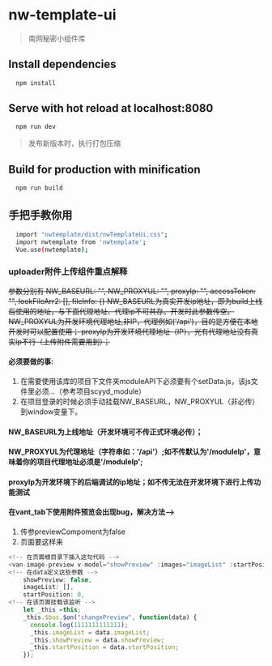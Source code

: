 # nw-template-ui

> 南网秘密小组件库

## Install dependencies

```bash
  npm install
```
## Serve with hot reload at localhost:8080

```bash
  npm run dev
```

> 发布新版本时，执行打包压缩

## Build for production with minification

```bash
  npm run build
```

## 手把手教你用

```bash
  import "nwtemplate/dist/nwTemplateUi.css";
  import nwtemplate from 'nwtemplate';
  Vue.use(nwtemplate);
```

### uploader附件上传组件重点解释
~~参数分别有	NW_BASEURL: "", NW_PROXYUL: "", proxyIp: "", accessToken: "", lookFileArr2: [], fileInfo: {}
NW_BASEURL为真实开发ip地址，即为build上线后使用的地址，与下面代理地址、代理ip不可共存。开发时此参数传空。
NW_PROXYUL为开发环境代理地址,非IP，代理例如('/api')，目的是方便在本地开发时可以配置使用；
proxyIp为开发环境代理地址（IP），光有代理地址没有真实ip不行（上传附件需要用到）；~~

#### 必须要做的事:
  1. 在需要使用该库的项目下文件夹moduleAPI下必须要有个setData.js，该js文件里必须...（参考项目scyyd_module）
  2. 在项目登录的时候必须手动挂载NW_BASEURL，NW_PROXYUL（非必传）到window变量下。

#### NW_BASEURL为上线地址（开发环境可不传正式环境必传）；
#### NW_PROXYUL为代理地址（字符串如：'/api'）;如不传默认为'/moduleIp'，意味着你的项目代理地址必须是'/moduleIp';
#### proxyIp为开发环境下的后端调试的ip地址；如不传无法在开发环境下进行上传功能测试

#### 在vant_tab下使用附件预览会出现bug，解决方法-->
  1. 传参previewCompoment为false
  2. 页面要这样来
  ```javascript
  <!-- 在页面根目录下插入这句代码 -->
  <van-image-preview v-model="showPreview" :images="imageList" :startPosition="startPosition"></van-image-preview>
  <!-- 在data定义这些参数 -->
      showPreview: false,
      imageList: [],
      startPosition: 0,
  <!-- 在该页面挂载该监听 -->
  	  let _this =this;
      _this.$bus.$on("changePreview", function(data) {
        console.log(1111111111111);
        _this.imageList = data.imageList;
        _this.showPreview = data.showPreview;
        _this.startPosition = data.startPosition;
      });
  ```

